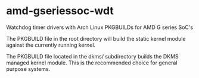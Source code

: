 # amd-gseriessoc-wdt
Watchdog timer drivers with Arch Linux PKGBUILDs for AMD G series SoC's

The PKGBUILD file in the root directory will build the static kernel module against the currently running kernel.

The PKGBUILD file located in the dkms/ subdirectory builds the DKMS managed kernel module. This is the recommended choice for general purpose systems.
